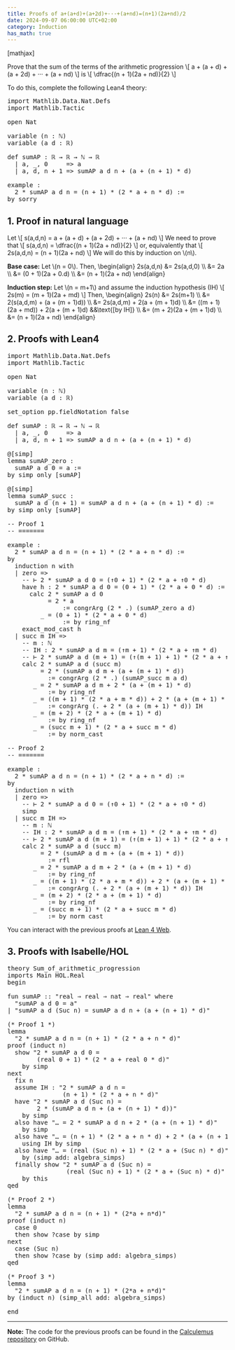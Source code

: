 ```yaml
---
title: Proofs of a+(a+d)+(a+2d)+···+(a+nd)=(n+1)(2a+nd)/2
date: 2024-09-07 06:00:00 UTC+02:00
category: Induction
has_math: true
---
```


[mathjax]

Prove that the sum of the terms of the arithmetic progression
\\[ a + (a + d) + (a + 2d) + ··· + (a + nd) \\]
is
\\[ \\dfrac{(n + 1)(2a + nd)}{2} \\]

To do this, complete the following Lean4 theory:

<pre lang="lean">
import Mathlib.Data.Nat.Defs
import Mathlib.Tactic

open Nat

variable (n : ℕ)
variable (a d : ℝ)

def sumAP : ℝ → ℝ → ℕ → ℝ
  | a, _, 0     => a
  | a, d, n + 1 => sumAP a d n + (a + (n + 1) * d)

example :
  2 * sumAP a d n = (n + 1) * (2 * a + n * d) :=
by sorry
</pre>
<!--more-->

<h2>1. Proof in natural language</h2>

Let
\\[ s(a,d,n) = a + (a + d) + (a + 2d) + ··· + (a + nd) \\]
We need to prove that
\\[ s(a,d,n) = \\dfrac{(n + 1)(2a + nd)}{2} \\]
or, equivalently that
\\[ 2s(a,d,n) = (n + 1)(2a + nd) \\]
We will do this by induction on \\(n\\).

**Base case:** Let \\(n = 0\\). Then,
\\begin{align}
   2s(a,d,n) &= 2s(a,d,0)         \\\\
             &= 2a                \\\\
             &= (0 + 1)(2a + 0.d) \\\\
             &= (n + 1)(2a + nd)
\\end{align}

**Induction step:** Let \\(n = m+1\\) and assume the induction hypothesis (IH)
\\[ 2s(m) = (m + 1)(2a + md) \\]
Then,
\\begin{align}
   2s(n) &= 2s(m+1)                              \\\\
         &= 2(s(a,d,m) + (a + (m + 1)d))         \\\\
         &= 2s(a,d,m) + 2(a + (m + 1)d)          \\\\
         &= ((m + 1)(2a + md)) + 2(a + (m + 1)d) &&\\text{[by IH]} \\\\
         &= (m + 2)(2a + (m + 1)d)               \\\\
         &= (n + 1)(2a + nd)
\\end{align}

<h2>2. Proofs with Lean4</h2>

<pre lang="lean">
import Mathlib.Data.Nat.Defs
import Mathlib.Tactic

open Nat

variable (n : ℕ)
variable (a d : ℝ)

set_option pp.fieldNotation false

def sumAP : ℝ → ℝ → ℕ → ℝ
  | a, _, 0     => a
  | a, d, n + 1 => sumAP a d n + (a + (n + 1) * d)

@[simp]
lemma sumAP_zero :
  sumAP a d 0 = a :=
by simp only [sumAP]

@[simp]
lemma sumAP_succ :
  sumAP a d (n + 1) = sumAP a d n + (a + (n + 1) * d) :=
by simp only [sumAP]

-- Proof 1
-- =======

example :
  2 * sumAP a d n = (n + 1) * (2 * a + n * d) :=
by
  induction n with
  | zero =>
    -- ⊢ 2 * sumAP a d 0 = (↑0 + 1) * (2 * a + ↑0 * d)
    have h : 2 * sumAP a d 0 = (0 + 1) * (2 * a + 0 * d) :=
      calc 2 * sumAP a d 0
           = 2 * a
               := congrArg (2 * .) (sumAP_zero a d)
         _ = (0 + 1) * (2 * a + 0 * d)
               := by ring_nf
    exact_mod_cast h
  | succ m IH =>
    -- m : ℕ
    -- IH : 2 * sumAP a d m = (↑m + 1) * (2 * a + ↑m * d)
    -- ⊢ 2 * sumAP a d (m + 1) = (↑(m + 1) + 1) * (2 * a + ↑(m + 1) * d)
    calc 2 * sumAP a d (succ m)
         = 2 * (sumAP a d m + (a + (m + 1) * d))
           := congrArg (2 * .) (sumAP_succ m a d)
       _ = 2 * sumAP a d m + 2 * (a + (m + 1) * d)
           := by ring_nf
       _ = ((m + 1) * (2 * a + m * d)) + 2 * (a + (m + 1) * d)
           := congrArg (. + 2 * (a + (m + 1) * d)) IH
       _ = (m + 2) * (2 * a + (m + 1) * d)
           := by ring_nf
       _ = (succ m + 1) * (2 * a + succ m * d)
           := by norm_cast

-- Proof 2
-- =======

example :
  2 * sumAP a d n = (n + 1) * (2 * a + n * d) :=
by
  induction n with
  | zero =>
    -- ⊢ 2 * sumAP a d 0 = (↑0 + 1) * (2 * a + ↑0 * d)
    simp
  | succ m IH =>
    -- m : ℕ
    -- IH : 2 * sumAP a d m = (↑m + 1) * (2 * a + ↑m * d)
    -- ⊢ 2 * sumAP a d (m + 1) = (↑(m + 1) + 1) * (2 * a + ↑(m + 1) * d)
    calc 2 * sumAP a d (succ m)
         = 2 * (sumAP a d m + (a + (m + 1) * d))
           := rfl
       _ = 2 * sumAP a d m + 2 * (a + (m + 1) * d)
           := by ring_nf
       _ = ((m + 1) * (2 * a + m * d)) + 2 * (a + (m + 1) * d)
           := congrArg (. + 2 * (a + (m + 1) * d)) IH
       _ = (m + 2) * (2 * a + (m + 1) * d)
           := by ring_nf
       _ = (succ m + 1) * (2 * a + succ m * d)
           := by norm_cast
</pre>

You can interact with the previous proofs at [Lean 4 Web](https://live.lean-lang.org/#url=https://raw.githubusercontent.com/jaalonso/Calculemus2/main/src/Sum_of_arithmetic_progression.lean).

<h2>3. Proofs with Isabelle/HOL</h2>

<pre lang="isar">
theory Sum_of_arithmetic_progression
imports Main HOL.Real
begin

fun sumAP :: "real ⇒ real ⇒ nat ⇒ real" where
  "sumAP a d 0 = a"
| "sumAP a d (Suc n) = sumAP a d n + (a + (n + 1) * d)"

(* Proof 1 *)
lemma
  "2 * sumAP a d n = (n + 1) * (2 * a + n * d)"
proof (induct n)
  show "2 * sumAP a d 0 =
        (real 0 + 1) * (2 * a + real 0 * d)"
    by simp
next
  fix n
  assume IH : "2 * sumAP a d n =
               (n + 1) * (2 * a + n * d)"
  have "2 * sumAP a d (Suc n) =
        2 * (sumAP a d n + (a + (n + 1) * d))"
    by simp
  also have "… = 2 * sumAP a d n + 2 * (a + (n + 1) * d)"
    by simp
  also have "… = (n + 1) * (2 * a + n * d) + 2 * (a + (n + 1) * d)"
    using IH by simp
  also have "… = (real (Suc n) + 1) * (2 * a + (Suc n) * d)"
    by (simp add: algebra_simps)
  finally show "2 * sumAP a d (Suc n) =
                (real (Suc n) + 1) * (2 * a + (Suc n) * d)"
    by this
qed

(* Proof 2 *)
lemma
  "2 * sumAP a d n = (n + 1) * (2*a + n*d)"
proof (induct n)
  case 0
  then show ?case by simp
next
  case (Suc n)
  then show ?case by (simp add: algebra_simps)
qed

(* Proof 3 *)
lemma
  "2 * sumAP a d n = (n + 1) * (2*a + n*d)"
by (induct n) (simp_all add: algebra_simps)

end
</pre>

------------------------------------------------------------------------

**Note:** The code for the previous proofs can be found in the [Calculemus repository](https://github.com/jaalonso/Calculemus2) on GitHub.
